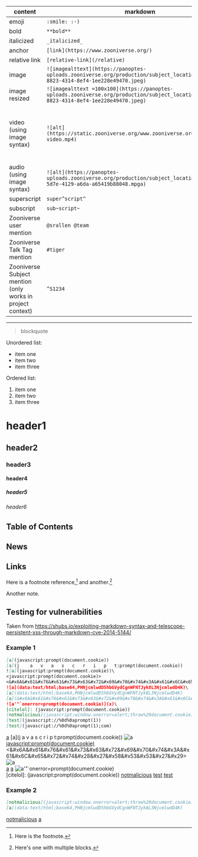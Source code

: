 |content|markdown|rendered|
|---------|----------|-------------|
|emoji|`:smile: :-)`|:smile: :-)|
|bold|`**bold**`|**bold**|
|italicized|`_italicized_`|_italicized_|
|anchor|`[link](https://www.zooniverse.org/)`|[link](https://www.zooniverse.org/)|
|relative link|`[relative-link](/relative)`|[relative-link](/relative)|
|image|`![imagealttext](https://panoptes-uploads.zooniverse.org/production/subject_location/66094a64-8823-4314-8ef4-1ee228e49470.jpeg)`|![imagealttext](https://panoptes-uploads.zooniverse.org/production/subject_location/66094a64-8823-4314-8ef4-1ee228e49470.jpeg)|
|image resized|`![imagealttext =100x100](https://panoptes-uploads.zooniverse.org/production/subject_location/66094a64-8823-4314-8ef4-1ee228e49470.jpeg)`|![imagealttext =100x100](https://panoptes-uploads.zooniverse.org/production/subject_location/66094a64-8823-4314-8ef4-1ee228e49470.jpeg)|
|video (using image syntax)|`![alt](https://static.zooniverse.org/www.zooniverse.org/assets/home-video.mp4)`|![alt](https://static.zooniverse.org/www.zooniverse.org/assets/home-video.mp4)|
|audio (using image syntax)|`![alt](https://panoptes-uploads.zooniverse.org/production/subject_location/1c93591f-5d7e-4129-a6da-a65419b88048.mpga)`|![alt](https://panoptes-uploads.zooniverse.org/production/subject_location/1c93591f-5d7e-4129-a6da-a65419b88048.mpga)|
|superscript|`super^script^`|super^script^|
|subscript|`sub~script~`|sub~script~|
|Zooniverse user mention|`@srallen @team`|@srallen @team|
|Zooniverse Talk Tag mention|`#tiger`|#tiger|
|Zooniverse Subject mention (only works in project context)|`^S1234`|^S1234|

---

> blockquote

Unordered list:

- item one
- item two
- item three

Ordered list:

1. item one
2. item two
3. item three

# header1

## header2

### header3

#### header4

##### header5

###### header6

## Table of Contents

## News

## Links

Here is a footnote reference,[^1] and another.[^longnote]

[^1]: Here is the footnote.

[^longnote]: Here's one with multiple blocks.

  Another note.

## Testing for vulnerabilities

Taken from https://shubs.io/exploiting-markdown-syntax-and-telescope-persistent-xss-through-markdown-cve-2014-5144/

### Example 1

```markdown
[a](javascript:prompt(document.cookie))
[a](j    a   v   a   s   c   r   i   p   t:prompt(document.cookie))
![a](javascript:prompt(document.cookie))\
<javascript:prompt(document.cookie)>  
<&#x6A&#x61&#x76&#x61&#x73&#x63&#x72&#x69&#x70&#x74&#x3A&#x61&#x6C&#x65&#x72&#x74&#x28&#x27&#x58&#x53&#x53&#x27&#x29>  
![a](data:text/html;base64,PHNjcmlwdD5hbGVydCgnWFNTJyk8L3NjcmlwdD4K)\
[a](data:text/html;base64,PHNjcmlwdD5hbGVydCgnWFNTJyk8L3NjcmlwdD4K)
[a](&#x6A&#x61&#x76&#x61&#x73&#x63&#x72&#x69&#x70&#x74&#x3A&#x61&#x6C&#x65&#x72&#x74&#x28&#x27&#x58&#x53&#x53&#x27&#x29)
![a'"`onerror=prompt(document.cookie)](x)\
[citelol]: (javascript:prompt(document.cookie))
[notmalicious](javascript:window.onerror=alert;throw%20document.cookie)
[test](javascript://%0d%0aprompt(1))
[test](javascript://%0d%0aprompt(1);com)
```

[a](javascript:prompt(document.cookie))
[a](j    a   v   a   s   c   r   i   p   t:prompt(document.cookie))
![a](javascript:prompt(document.cookie))\
<javascript:prompt(document.cookie)>  
<&#x6A&#x61&#x76&#x61&#x73&#x63&#x72&#x69&#x70&#x74&#x3A&#x61&#x6C&#x65&#x72&#x74&#x28&#x27&#x58&#x53&#x53&#x27&#x29>  
![a](data:text/html;base64,PHNjcmlwdD5hbGVydCgnWFNTJyk8L3NjcmlwdD4K)\
[a](data:text/html;base64,PHNjcmlwdD5hbGVydCgnWFNTJyk8L3NjcmlwdD4K)
[a](&#x6A&#x61&#x76&#x61&#x73&#x63&#x72&#x69&#x70&#x74&#x3A&#x61&#x6C&#x65&#x72&#x74&#x28&#x27&#x58&#x53&#x53&#x27&#x29)
![a'"`onerror=prompt(document.cookie)](x)\
[citelol]: (javascript:prompt(document.cookie))
[notmalicious](javascript:window.onerror=alert;throw%20document.cookie)
[test](javascript://%0d%0aprompt(1))
[test](javascript://%0d%0aprompt(1);com)

### Example 2

```markdown
[notmalicious](javascript:window.onerror=alert;throw%20document.cookie)
[a](data:text/html;base64,PHNjcmlwdD5hbGVydCgnWFNTJyk8L3NjcmlwdD4K)
```

[notmalicious](javascript:window.onerror=alert;throw%20document.cookie)
[a](data:text/html;base64,PHNjcmlwdD5hbGVydCgnWFNTJyk8L3NjcmlwdD4K)